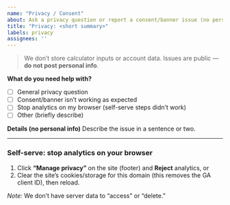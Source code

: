 ```yaml
---
name: "Privacy / Consent"
about: Ask a privacy question or report a consent/banner issue (no personal info)
title: "Privacy: <short summary>"
labels: privacy
assignees: ''
---
```


> We don’t store calculator inputs or account data. Issues are public — **do not post personal info**.

**What do you need help with?**
- [ ] General privacy question
- [ ] Consent/banner isn’t working as expected
- [ ] Stop analytics on my browser (self-serve steps didn’t work)
- [ ] Other (briefly describe)

**Details (no personal info)**
Describe the issue in a sentence or two.

---

### Self-serve: stop analytics on your browser
1) Click **“Manage privacy”** on the site (footer) and **Reject** analytics, or  
2) Clear the site’s cookies/storage for this domain (this removes the GA client ID), then reload.

*Note:* We don’t have server data to “access” or “delete.”
